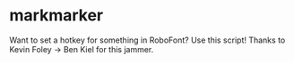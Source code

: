 # markmarker

Want to set a hotkey for something in RoboFont? Use this script! Thanks to Kevin Foley -> Ben Kiel for this jammer.
